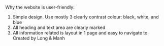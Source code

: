 Why the website is user-friendly: 
1) Simple design. Use mostly 3 clearly contrast colour: black, white, and blue
2) All heading and text area are clearly marked
3) All information related is layout in 1 page and easy to navigate to
Created by Long & Manh

